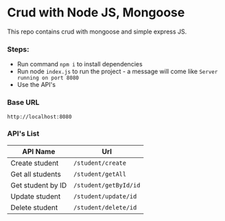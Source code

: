 # Crud with Node JS, Mongoose
This repo contains crud with mongoose and simple express JS. 

### Steps:
- Run command `npm i` to install dependencies
- Run node `index.js` to run the project - a message will come like `Server running on port 8080`
- Use the API's

### Base URL
`http://localhost:8080`

### API's List
| API Name | Url | 
| ----- | ----- |
| Create student | `/student/create`|
|Get all students | `/student/getAll`|
| Get student by ID | `/student/getById/id`|
| Update student | `/student/update/id`|
| Delete student | `/student/delete/id`|
